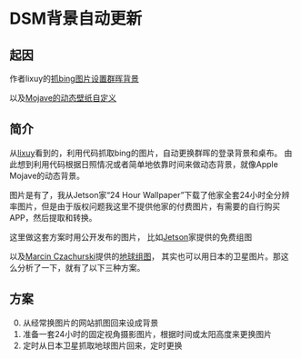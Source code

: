 # DSM背景自动更新
## 起因
作者lixuy的[抓bing图片设置群晖背景](https://github.com/lixuy/DSM_Login_BingWallpaper)

以及[Mojave的动态壁纸自定义](https://www.sysgeek.cn/macos-mojave-dynamic-wallpaper/)

## 简介
从[lixuy](https://03k.org/dsm-bing.html)看到的，利用代码抓取bing的图片，自动更换群晖的登录背景和桌布。
由此想到利用代码根据日照情况或者简单地依靠时间来做动态背景，就像Apple Mojave的动态背景。

图片是有了，我从Jetson家“24 Hour Wallpaper”下载了他家全套24小时全分辨率图片，但是由于版权问题我这里不提供他家的付费图片，有需要的自行购买APP，然后提取和转换。

这里做这套方案时用公开发布的图片， 比如[Jetson](https://www.jetsoncreative.com/mojave)家提供的免费组图

以及[Marcin Czachurski](https://itnext.io/@mczachurski?source=user_popover)提供的[地球组图](https://itnext.io/macos-mojave-dynamic-wallpapers-ii-f8b1e55c82f)，
其实也可以用日本的卫星图片。那这么分析了一下，就有了以下三种方案。

## 方案
0. 从经常换图片的网站抓图回来设成背景
0. 准备一套24小时的固定视角摄影图片，根据时间或太阳高度来更换图片
0. 定时从日本卫星抓取地球图片回来，定时更换


